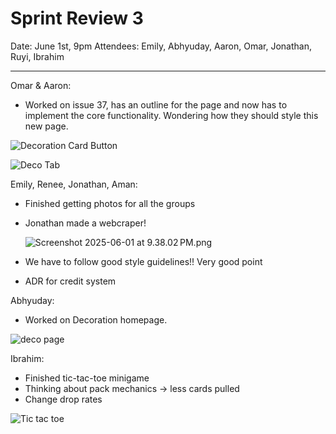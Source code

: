 # Sprint Review 3

Date: June 1st, 9pm
Attendees: Emily, Abhyuday, Aaron, Omar, Jonathan, Ruyi, Ibrahim

---

Omar & Aaron:

- Worked on issue 37, has an outline for the page and now has to implement the core functionality. Wondering how they should style this new page.

![Decoration Card Button](/images/decocardbutton.png.png)

![Deco Tab](/images/decocardtab.png.png)

Emily, Renee, Jonathan, Aman:

- Finished getting photos for all the groups
- Jonathan made a webcraper!
    
    ![Screenshot 2025-06-01 at 9.38.02 PM.png](/images/webscraper.png)
    
- We have to follow good style guidelines!! Very good point
- ADR for credit system

Abhyuday:

- Worked on Decoration homepage.

![deco page](/images/decocardpage.png)

Ibrahim: 

- Finished tic-tac-toe minigame
- Thinking about pack mechanics → less cards pulled
- Change drop rates
    
![Tic tac toe](/images/tictactoe.png)